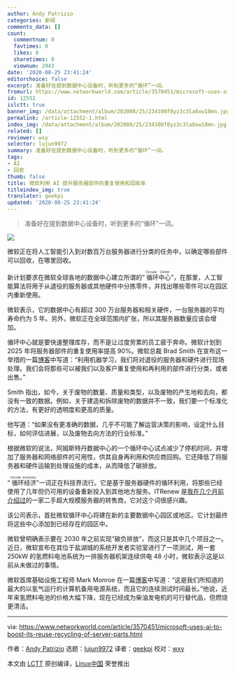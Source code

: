 ```yaml
---
author: Andy Patrizio
categories: 新闻
comments_data: []
count:
  commentnum: 0
  favtimes: 0
  likes: 0
  sharetimes: 0
  viewnum: 2943
date: '2020-08-25 23:41:24'
editorchoice: false
excerpt: 准备好在提到数据中心设备时，听到更多的“循环”一词。
fromurl: https://www.networkworld.com/article/3570451/microsoft-uses-ai-to-boost-its-reuse-recycling-of-server-parts.html
id: 12552
islctt: true
banner_img: /data/attachment/album/202008/25/234108f8yz3c3la8xw18mn.jpg
permalink: /article-12552-1.html
index_img: /data/attachment/album/202008/25/234108f8yz3c3la8xw18mn.jpg.thumb.jpg
related: []
reviewer: wxy
selector: lujun9972
summary: 准备好在提到数据中心设备时，听到更多的“循环”一词。
tags:
- AI
- 回收
thumb: false
title: 微软利用 AI 提升服务器部件的重复使用和回收率
titleindex_img: true
translator: geekpi
updated: '2020-08-25 23:41:24'
---
```



> 
> 准备好在提到数据中心设备时，听到更多的“循环”一词。
> 
> 
> 


![](/data/attachment/album/202008/25/234108f8yz3c3la8xw18mn.jpg)


微软正在将人工智能引入到对数百万台服务器进行分类的任务中，以确定哪些部件可以回收，在哪里回收。


新计划要求在微软全球各地的数据中心建立所谓的“<ruby> 循环中心 <rt>  Circular Center </rt></ruby>”，在那里，人工智能算法将用于从退役的服务器或其他硬件中分拣零件，并找出哪些零件可以在园区内重新使用。


微软表示，它的数据中心有超过 300 万台服务器和相关硬件，一台服务器的平均寿命约为 5 年。另外，微软正在全球范围内扩张，所以其服务器数量应该会增加。


循环中心就是要快速整理库存，而不是让过度劳累的员工疲于奔命。微软计划到 2025 年将服务器部件的重复使用率提高 90%。微软总裁 Brad Smith 在宣布这一举措的一篇[博客](https://blogs.microsoft.com/blog/2020/08/04/microsoft-direct-operations-products-and-packaging-to-be-zero-waste-by-2030/)中写道：“利用机器学习，我们将对退役的服务器和硬件进行现场处理。我们会将那些可以被我们以及客户重复使用和再利用的部件进行分类，或者出售。”


Smith 指出，如今，关于废物的数量、质量和类型，以及废物的产生地和去向，都没有一致的数据。例如，关于建造和拆除废物的数据并不一致，我们要一个标准化的方法，有更好的透明度和更高的质量。


他写道：“如果没有更准确的数据，几乎不可能了解运营决策的影响，设定什么目标，如何评估进展，以及废物去向方法的行业标准。”


根据微软的说法，阿姆斯特丹数据中心的一个循环中心试点减少了停机时间，并增加了服务器和网络部件的可用性，供其自身再利用和供应商回购。它还降低了将服务器和硬件运输到处理设施的成本，从而降低了碳排放。


“<ruby> 循环经济 <rt>  circular economy </rt></ruby>”一词正在科技界流行。它是基于服务器硬件的循环利用，将那些已经使用了几年但仍可用的设备重新投入到其他地方服务。ITRenew 是[我在几个月前介绍过](https://www.networkworld.com/article/3543810/for-sale-used-low-mileage-hyperscaler-servers.html)的一家二手超大规模服务器的转售商，它对这个词很感兴趣。


该公司表示，首批微软循环中心将建在新的主要数据中心园区或地区。它计划最终将这些中心添加到已经存在的园区中。


微软曾明确表示要在 2030 年之前实现“碳负排放”，而这只是其中几个项目之一。近日，微软宣布在其位于盐湖城的系统开发者实验室进行了一项测试，用一套 250kW 的氢燃料电池系统为一排服务器机架连续供电 48 小时，微软表示这是以前从未做过的事情。


微软首席基础设施工程师 Mark Monroe 在一篇[博客](https://news.microsoft.com/innovation-stories/hydrogen-datacenters/)中写道：“这是我们所知道的最大的以氢气运行的计算机备用电源系统，而且它的连续测试时间最长。”他说，近年来氢燃料电池的价格大幅下降，现在已经成为柴油发电机的可行替代品，但燃烧更清洁。




---


via: <https://www.networkworld.com/article/3570451/microsoft-uses-ai-to-boost-its-reuse-recycling-of-server-parts.html>


作者：[Andy Patrizio](https://www.networkworld.com/author/Andy-Patrizio/) 选题：[lujun9972](https://github.com/lujun9972) 译者：[geekpi](https://github.com/geekpi) 校对：[wxy](https://github.com/wxy)


本文由 [LCTT](https://github.com/LCTT/TranslateProject) 原创编译，[Linux中国](https://linux.cn/) 荣誉推出